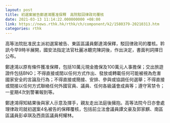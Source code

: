 ```yaml
---
layout: post
title: 初選案被告鄭達鴻獲准保釋　高院駁回律政司覆核
date: 2021-03-13 11:14:22.000000000 +08:00
link: https://news.rthk.hk/rthk/ch/component/k2/1580379-20210313.htm
categories: rthk
---
```


高等法院批准民主派初選案被告、東區區議員鄭達鴻保釋，駁回律政司的覆核。耹訊今早9時半展開，國安法指定法官杜麗冰聽完陳詞後，作出決定，書面判詞擇日公布。

鄭達鴻以原有條件獲准保釋，包括10萬元現金擔保及100萬元人事擔保；交出旅遊證件包括BNO；不得直接或間以任何方式作出、發放或轉載任何可能被視為危害國家安全的言論及行為；不得直接或簡接、安排、參與或協調任何選舉；不得直接或間接以任何方式聯絡任何外國官員、議員、任何各級議會成員等；遵守宵禁令；一星期4次到警署報到等。

鄭達鴻得知結果後與家人示意及揮手，親友走出法庭後擁抱。高等法院今日亦會處理律政司就初選案4名被告的保釋覆核，包括前立法會議員譚文豪及郭家麒、南區區議員彭卓琪及西貢區議員柯耀林。
